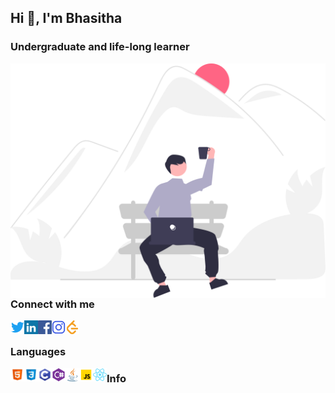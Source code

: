 <h2>Hi 👋, I'm Bhasitha</h2>
<h3>Undergraduate and life-long learner</h3> 

<a href="" target="blank"><img align="left" src="icons/fff.svg" alt="bukomangoda"/></a>

### Connect with me
<a href="" target="blank"><img align="left" src="icons/twitter.svg" alt="bukomangoda" width="22px" /></a>
<a href="" target="blank"><img align="left" src="icons/linkedin.svg" alt="bukomangoda" width="22px" /></a>
<a href="" target="blank"><img align="left" src="icons/facebook.svg" alt="bukomangoda" width="22px" /></a>
<a href="" target="blank"><img align="left" src="icons/instagram.svg" alt="bukomangoda" width="22px" /></a>
<a href="" target="blank"><img align="left" src="icons/leetcode.svg" alt="bukomangoda" width="22px" /></a>
<br />

### Languages
<a target="blank"><img align="left" src="icons/html.svg" alt="bukomangoda" width="22px" /></a>
<a target="blank"><img align="left" src="icons/css3.svg" alt="bukomangoda" width="22px" /></a>
<a target="blank"><img align="left" src="icons/c.svg" alt="bukomangoda" width="22px" /></a>
<a target="blank"><img align="left" src="icons/csharp.svg" alt="bukomangoda" width="22px" /></a>
<a target="blank"><img align="left" src="icons/java.svg" alt="bukomangoda" width="22px" /></a>
<a target="blank"><img align="left" src="icons/javascript.svg" alt="bukomangoda" width="22px" /></a>
<a target="blank"><img align="left" src="icons/react.svg" alt="bukomangoda" width="22px" /></a>

### Info





